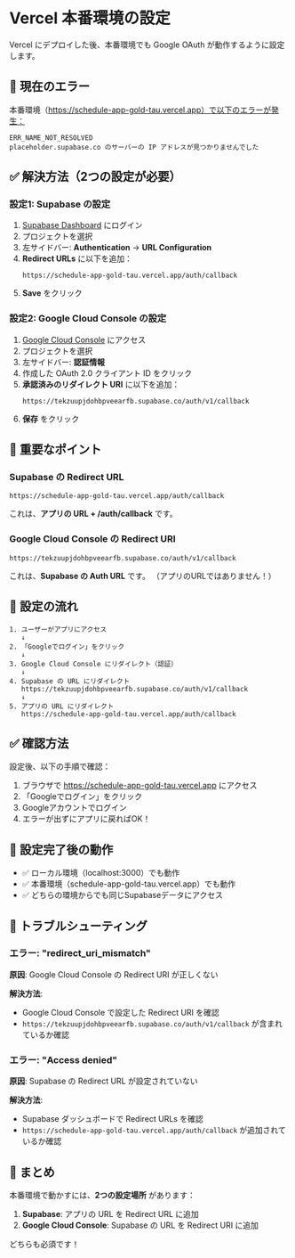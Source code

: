 # Vercel 本番環境の設定

Vercel にデプロイした後、本番環境でも Google OAuth が動作するように設定します。

## 🔴 現在のエラー

本番環境（https://schedule-app-gold-tau.vercel.app）で以下のエラーが発生：
```
ERR_NAME_NOT_RESOLVED
placeholder.supabase.co のサーバーの IP アドレスが見つかりませんでした
```

## ✅ 解決方法（2つの設定が必要）

### 設定1: Supabase の設定

1. [Supabase Dashboard](https://supabase.com/dashboard) にログイン
2. プロジェクトを選択
3. 左サイドバー: **Authentication** → **URL Configuration**
4. **Redirect URLs** に以下を追加：
   ```
   https://schedule-app-gold-tau.vercel.app/auth/callback
   ```
5. **Save** をクリック

### 設定2: Google Cloud Console の設定

1. [Google Cloud Console](https://console.cloud.google.com) にアクセス
2. プロジェクトを選択
3. 左サイドバー: **認証情報**
4. 作成した OAuth 2.0 クライアント ID をクリック
5. **承認済みのリダイレクト URI** に以下を追加：
   ```
   https://tekzuupjdohbpveearfb.supabase.co/auth/v1/callback
   ```
6. **保存** をクリック

## 🔑 重要なポイント

### Supabase の Redirect URL

```
https://schedule-app-gold-tau.vercel.app/auth/callback
```

これは、**アプリの URL + /auth/callback** です。

### Google Cloud Console の Redirect URI

```
https://tekzuupjdohbpveearfb.supabase.co/auth/v1/callback
```

これは、**Supabase の Auth URL** です。
（アプリのURLではありません！）

## 📝 設定の流れ

```
1. ユーザーがアプリにアクセス
   ↓
2. 「Googleでログイン」をクリック
   ↓
3. Google Cloud Console にリダイレクト（認証）
   ↓
4. Supabase の URL にリダイレクト
   https://tekzuupjdohbpveearfb.supabase.co/auth/v1/callback
   ↓
5. アプリの URL にリダイレクト
   https://schedule-app-gold-tau.vercel.app/auth/callback
```

## ✅ 確認方法

設定後、以下の手順で確認：

1. ブラウザで https://schedule-app-gold-tau.vercel.app にアクセス
2. 「Googleでログイン」をクリック
3. Googleアカウントでログイン
4. エラーが出ずにアプリに戻ればOK！

## 🎯 設定完了後の動作

- ✅ ローカル環境（localhost:3000）でも動作
- ✅ 本番環境（schedule-app-gold-tau.vercel.app）でも動作
- ✅ どちらの環境からでも同じSupabaseデータにアクセス

## 🐛 トラブルシューティング

### エラー: "redirect_uri_mismatch"

**原因**: Google Cloud Console の Redirect URI が正しくない

**解決方法**: 
- Google Cloud Console で設定した Redirect URI を確認
- `https://tekzuupjdohbpveearfb.supabase.co/auth/v1/callback` が含まれているか確認

### エラー: "Access denied"

**原因**: Supabase の Redirect URL が設定されていない

**解決方法**:
- Supabase ダッシュボードで Redirect URLs を確認
- `https://schedule-app-gold-tau.vercel.app/auth/callback` が追加されているか確認

## 📝 まとめ

本番環境で動かすには、**2つの設定場所** があります：

1. **Supabase**: アプリの URL を Redirect URL に追加
2. **Google Cloud Console**: Supabase の URL を Redirect URI に追加

どちらも必須です！
